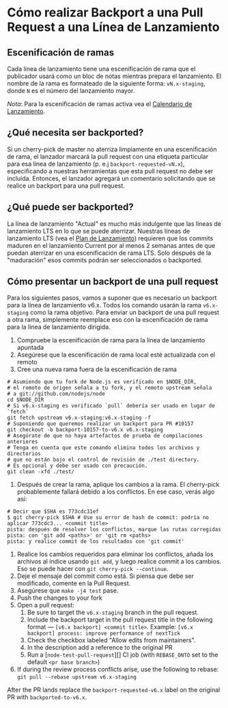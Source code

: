 # Cómo realizar Backport a una Pull Request a una Línea de Lanzamiento

## Escenificación de ramas

Cada línea de lanzamiento tiene una escenificación de rama que el publicador usará como un bloc de notas mientras prepara el lanzamiento. El nombre de la rama es formateado de la siguiente forma: `vN.x-staging`, donde `N` es el número del lanzamiento mayor.

*Nota*: Para la escenificación de ramas activa vea el [Calendario de Lanzamiento](https://github.com/nodejs/Release#release-schedule1).

## ¿Qué necesita ser backported?

Si un cherry-pick de master no aterriza limpiamente en una escenificación de rama, el lanzador marcará la pull request con una etiqueta particular para esa línea de lanzamiento (p. e.j `backport-requested-vN.x`), especificando a nuestras herramientas que esta pull request no debe ser incluida. Entonces, el lanzador agregará un comentario solicitando que se realice un backport para una pull request.

## ¿Qué puede ser backported?

La línea de lanzamiento "Actual" es mucho más indulgente que las líneas de lanzamiento LTS en lo que se puede aterrizar. Nuestras líneas de lanzamiento LTS (vea el [Plan de Lanzamiento](https://github.com/nodejs/Release#release-plan)) requieren que los commits maduren en el lanzamiento Current por al menos 2 semanas antes de que puedan aterrizar en una escenificación de rama LTS. Solo después de la "maduración" esos commits podrán ser seleccionados o backported.

## Cómo presentar un backport de una pull request

Para los siguientes pasos, vamos a suponer que es necesario un backport para la línea de lanzamiento v6.x. Todos los comando usarán la rama `v6.x-staging` como la rama objetivo. Para enviar un backport de una pull request a otra rama, simplemente reemplace eso con la escenificación de rama para la línea de lanzamiento dirigida.

1. Compruebe la escenificación de rama para la línea de lanzamiento apuntada
2. Asegúrese que la escenificación de rama local esté actualizada con el remoto
3. Cree una nueva rama fuera de la escenificación de rama

```shell
# Asumiendo que tu fork de Node.js es verificado en $NODE_DIR,
# el romoto de origen señala a tu fork, y el remoto upstream señala
# a git://github.com/nodejs/node
cd $NODE_DIR
# Si v6.x-staging es verificado `pull` debería ser usado en lugar de `fetch`
git fetch upstream v6.x-staging:v6.x-staging -f
# Suponiendo que queremos realizar un backport para PR #10157
git checkout -b backport-10157-to-v6.x v6.x-staging
# Asegúrate de que no haya artefactos de prueba de compilaciones anteriores
# Tenga en cuenta que este comando elimina todos los archivos y directorios
# que no están bajo el control de revisión de ./test directory.
# Es opcional y debe ser usado con precaución.
git clean -xfd ./test/
```

1. Después de crear la rama, aplique los cambios a la rama. El cherry-pick probablemente fallará debido a los conflictos. En ese caso, verás algo así:

```shell
# Decir que $SHA es 773cdc31ef
$ git cherry-pick $SHA # Use su error de hash de commit: podría no aplicar 773cdc3... <commit title>
pista: después de resolver los conflictos, marque las rutas corregidas 
pista: con 'git add <paths>' or 'git rm <paths>
pista: y realice commit de los resultados con 'git commit'
```

1. Realice los cambios requeridos para eliminar los conflictos, añada los archivos al índice usando `git add`, y luego realice commit a los cambios. Eso se puede hacer con `git cherry-pick --continue`.
2. Deje el mensaje del commit como está. Si piensa que debe ser modificado, comente en la Pull Request.
3. Asegúrese que `make -j4 test` pase.
4. Push the changes to your fork
5. Open a pull request: 
    1. Be sure to target the `v6.x-staging` branch in the pull request.
    2. Include the backport target in the pull request title in the following format — `[v6.x backport] <commit title>`. Example: `[v6.x backport] process: improve performance of nextTick`
    3. Check the checkbox labeled "Allow edits from maintainers".
    4. In the description add a reference to the original PR
    5. Run a [`node-test-pull-request`][] CI job (with `REBASE_ONTO` set to the default `<pr base branch>`)
6. If during the review process conflicts arise, use the following to rebase: `git pull --rebase upstream v6.x-staging`

After the PR lands replace the `backport-requested-v6.x` label on the original PR with `backported-to-v6.x`.